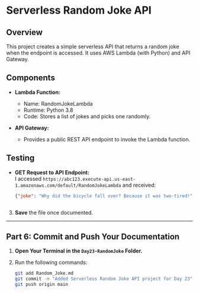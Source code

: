 # Serverless Random Joke API

## Overview
This project creates a simple serverless API that returns a random joke when the endpoint is accessed. It uses AWS Lambda (with Python) and API Gateway.

## Components
- **Lambda Function:**  
  - Name: RandomJokeLambda  
  - Runtime: Python 3.8  
  - Code: Stores a list of jokes and picks one randomly.

- **API Gateway:**  
  - Provides a public REST API endpoint to invoke the Lambda function.

## Testing
- **GET Request to API Endpoint:**  
  I accessed `https://abc123.execute-api.us-east-1.amazonaws.com/default/RandomJokeLambda` and received:
  ```json
  {"joke": "Why did the bicycle fall over? Because it was two-tired!"}



3. **Save** the file once documented.

---

## **Part 6: Commit and Push Your Documentation**

1. **Open Your Terminal in the `Day23-RandomJoke` Folder.**

2. Run the following commands:
   ```bash
   git add Random_Joke.md
   git commit -m "Added Serverless Random Joke API project for Day 23"
   git push origin main
